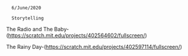       6/June/2020
      
      Storytelling


The Radio and The Baby-(https://scratch.mit.edu/projects/402564602/fullscreen/)

The Rainy Day-(https://scratch.mit.edu/projects/402597114/fullscreen/)
